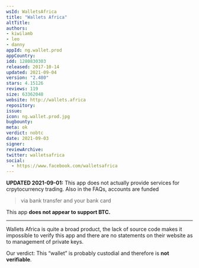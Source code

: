 ```yaml
---
wsId: WalletsAfrica
title: "Wallets Africa"
altTitle: 
authors:
- kiwilamb
- leo
- danny
appId: ng.wallet.prod
appCountry: 
idd: 1280830303
released: 2017-10-14
updated: 2021-09-04
version: "2.480"
stars: 4.15126
reviews: 119
size: 63362048
website: http://wallets.africa
repository: 
issue: 
icon: ng.wallet.prod.jpg
bugbounty: 
meta: ok
verdict: nobtc
date: 2021-09-03
signer: 
reviewArchive:
twitter: walletsafrica
social:
  - https://www.facebook.com/walletsafrica
---
```


**UPDATED 2021-09-01:** This app does not actually provide services for crpytocurrency trading. Also in the FAQs, accounts are funded 

> via bank transfer and your bank card

This app **does not appear to support BTC.**

---
Wallets Africa is quite a broad product, the lack of source code makes it
impossible to verify this app and there are no statements on their website as to
management of private keys.

Our verdict: This “wallet” is probably custodial and therefore is
**not verifiable**.


